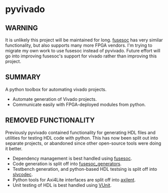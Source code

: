 pyvivado
========

WARNING
-------

It is unlikely this project will be maintained for long.
[fusesoc](github.com/olofk/fusesoc) has very similar functionality, but also supports many more FPGA vendors.
I'm trying to migrate my own work to use fusesoc instead of pyvivado.  Future effort will go into
improving fusesoc's support for vivado rather than improving this project.


SUMMARY
-------

A python toolbox for automating vivado projects.

 - Automate generation of Vivado projects.
 - Communicate easily with FPGA-deployed modules from python.

REMOVED FUNCTIONALITY
---------------------

Previously pyvivado contained functionality for generating HDL files
and utilities for testing HDL code with python.  This has now been split
out into separate projects, or abandoned since other open-source tools
were doing it better.

 - Dependency management is best handled using [fusesoc](https://github.com/olofk/fusesoc).
 - Code generation is split off into [fusesoc_generators](https://github.com/benreynwar/fusesoc_generators).
 - Testbench generation, and python-based HDL testsing is split off into [slvcodec](https://github.com/benreynwar/slvcodec).
 - Python tools for Axi4Lite interfaces are split off into [axilent](https://github.com/benreynwar/axilent).
 - Unit testing of HDL is best handled using [VUnit](https://github.com/vunit/vunit).
